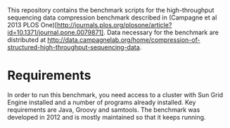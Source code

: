 This repository contains the benchmark scripts for the high-throughput sequencing data compression benchmark described in (Campagne et al 2013 PLOS One)[http://journals.plos.org/plosone/article?id=10.1371/journal.pone.0079871].
Data necessary for the benchmark are distributed at http://data.campagnelab.org/home/compression-of-structured-high-throughput-sequencing-data.

# Requirements
In order to run this benchmark, you need access to a cluster with Sun Grid Engine installed and a number of programs already installed. Key requirements are Java, Groovy and samtools. The benchmark was developed in 2012 and is mostly maintained so that it keeps running.
